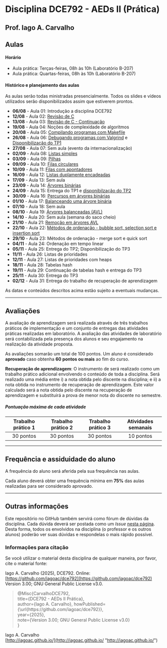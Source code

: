 # Disciplina DCE792 - AEDs II (Prática)

## Prof. Iago A. Carvalho

## Aulas

#### Horário

- Aula prática: Terças-feiras, 08h às 10h (Laboratório B-207)
- Aula prática: Quartas-feiras, 08h às 10h (Laboratório B-207)
 
#### Histórico e planejamento das aulas

As aulas serão todas ministradas presencialmente. Todos os slides e vídeos utilizados serão disponibilizados assim que estiverem prontos.

- **06/08** - Aula 01: Introdução a disciplina DCE792
- **12/08** - Aula 02: [Revisão de C](aulas/aula_02.pdf)
- **13/08** - Aula 03: [Revisão de C - Continuação](aulas/aula_03.pdf)
- **19/08** - Aula 04: Noções de complexidade de algoritmos
- **20/08** - Aula 05: [Compilando programas com Makefile](aulas/aula_05.pdf)
- **26/08** - Aula 06: [Debugando programas com Valgrind](aulas/aula_06.pdf) e [Disponibilização do TP1](trabalhos/tp01/descricao.pdf)
- **27/08** - Aula 07: Sem aula (evento da internacionalização)
- **02/09** - Aula 08: [Listas simples](aulas/aula_08.pdf)
- **03/09** - Aula 09: [Pilhas](aulas/aula_09.pdf)
- **09/09** - Aula 10: [Filas circulares](aulas/aula_10.pdf)
- **10/09** - Aula 11: [Filas com apontadores](aulas/aula_11.pdf)
- **16/09** - Aula 12: [Listas duplamente encadeadas](aulas/aula_12.pdf)
- **17/09** - Aula 13: Sem aula
- **23/09** - Aula 14: [Árvores binárias](aulas/aula_14.pdf)
- **24/09** - Aula 15: Entrega do TP1 e [disponibilzação do TP2](trabalhos/tp02/descricao.pdf)
- **30/09** - Aula 16: [Percursos em árvores binárias](aulas/aula_16.pdf)
- **01/10** - Aula 17: [Balanceando uma árvore binária](aulas/aula_17.pdf)
- **07/10** - Aula 18: Sem aula
- **08/10** - Aula 19: [Árvores balanceadas (AVL)](aulas/aula_19.pdf)
- **14/10** - Aula 20: Sem aula (semana do saco cheio)
- **21/10** - Aula 21: [Remoção em árvores AVL](aulas/aula_21.pdf)
- **22/10** - Aula 22: [Métodos de ordenação - bubble sort, selection sort e insertion sort](aulas/aula_22.pdf)
- **29/10** - Aula 23: Métodos de ordenação - merge sort e quick sort
- **04/11** - Aula 24: Ordenação em tempo linear
- **05/11** - Aula 25: Entrega do TP2; Disponibilização do TP3
- **11/11** - Aula 26: Listas de prioridades
- **12/11** - Aula 27: Listas de prioridades com heaps
- **18/11** - Aula 28: Tabelas hash
- **19/11** - Aula 29: Continuação de tabelas hash e entrega do TP3
- **25/11** - Aula 30: Entrega do TP3
- **02/12** - Aula 31: Entrega do trabalho de recuperação de aprendizagem



As datas e conteúdos descritos acima estão sujeito a eventuais mudanças.

---

## Avaliações

A avaliação de aprendizagem será realizada através de três trabalhos práticos de implementação e um conjunto de entregas das atividades práticas realizadas em laboratório. A avaliação das atividades de laboratório será contabilizada pela presença dos alunos e seu engajamento na realização da atividade proposta.

As avaliações somarão um total de 100 pontos. Um aluno é considerado **aprovado** caso obtenha **60 pontos ou mais** ao fim do curso.

**Recuperação de aprendizagem**: O instrumento de  será realizado como um trabalho prático adicional envolvendo o conteúdo de toda a disciplina. Será realizado uma média entre i) a nota obtida pelo discente na disciplina; e ii) a nota obtida no instrumento de recuperação de aprendizagem. Este valor calculado será a nota obtida pelo discente na recuperação de aprendizagem e substituirá a prova de menor nota do discente no semestre.

##### Pontuação máxima de cada atividade

| Trabalho prático 1  | Trabalho prático 2  |  Trabalho prático 3  | Atividades semanais |
| :------------: | :------------: | :------------: | :------------: |
| 30 pontos  | 30 pontos  | 30 pontos  | 10 pontos  |

---

## Frequência e assiduidade do aluno

A frequência do aluno será aferida pela sua frequência nas aulas.

Cada aluno deverá obter uma frequência mínima em **75%** das aulas realizadas para ser considerado aprovado.

---

## Outras informações

Este repositório no GitHub também servirá como fórum de dúvidas da disciplina. Cada dúvida deverá ser postada como um *Issue* [nesta página](https://github.com/iagoac/dc792/issues). Desta forma, todos os envolvidos na disciplina (o professor e os outros alunos) poderão ver suas dúvidas e respondelas o mais rápido possível.

### Informações para citação

Se você utilizar o material desta disciplina de qualquer maneira, por favor, cite o material fonte:

Iago A. Carvalho (2025), DCE792. Online: [https://github.com/iagoac/dce792](https://github.com/iagoac/dce792) Version 3.00; GNU General Public License v3.0.

> @Misc{CarvalhoDCE792,  
title={DCE792 - AEDs II Prática},  
author={Iago A. Carvalho},
howPublished={\url{https&#58;//github\.com/iagoac/dce792}},  
year={2025},  
note={Version 3.00; GNU General Public License v3.0}  
}

Iago A. Carvalho  
[http://iagoac.github.io/](http://iagoac.github.io/ "http://iagoac.github.io/")
